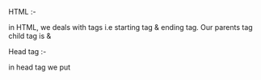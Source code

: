 HTML :-

in HTML, we deals with tags i.e starting tag & ending tag.
Our parents tag <html></html>
child tag is <head></head>&<body></body>



Head tag :-

in head tag we put <title> tag for give the title of the web page.
in head tag we also give some external css link over here.

Body tag :-

in body tag give all wave page code in this file whatever we see the screen.
body tag contain all elements like
header, context, forms etc...

Headline :-

heading are major element where we put the context heading.
in html heading 6 types (h1,h2,h3,h4,h5,h6)
h1 is the bigger heading.
h6 is the smaller heading.

Paragraph / description :-

in html we use paragraph for writing some description over our heading.
we denoted the tag <p></p> for writing a paragraph.

<br> tag is used for break the line,and it is the single tag.
<hr> tag is used for horizontal line, and it is a single tag.

Image :-

in HTML, we need <img> tag for inserting in our web pages.
<img> tag contain -> src(source), height, width, alt(alternate).
there src, hight, width & alt is the properties of image so we called attribute of <img> tag.

insert outside link :-

in html when we want to put some other link in html we just put <a> tag over here.
<a>- anchor tag (it is used to put hyperlink of any websits.)
<a>tag contains , href(hyper reference - reference to another pages or sites) attributes contain 2 values when we put "_self" it will open that pages itself and when we put "_blank" it will open


HTML formating :-

in html we use formating for styling our paragraph section.
1. <h> - bold text
2. <i> - italic text
3. <em> - emphasized text
4. <strong> - bold or bigger the text
5. <mark> - mark or highhighted the text
6. <small> - smaller the text
7. <del> - delete the text
8. <ins> - inserted the text
9. <sub> - subscript
10. <sup> - superscript

HTML Table :-

html table means its a table like structure where we write somthings in rows and columns'
main tag of html table is<table>
<tr>- table row
<th>- table heading
<td>- table date

HTML list:-

list is a collection of data where we can put in structural manner so we take html for structuring the list.
in html list are of 2 types
1. unordered list- <ul>
2. ordered list- <ol>
<li>- list items

Ex :-
My technical skills are :-
1. HTML
2. CSS
3. React JS
4. Node JS
5. Ruby/Rails

My HObbies are :-
1. All time sleeping
2. Scrolling the reels
3. Playing pubg

Practice Question :- (20 min)

creat your portfollo websites using HTML,
1. give your name- heading
2. give your image
3. give your description of 6 lines by use of formating
4. write your full education and result, which board you passed out starting from schooling.
5. write down your strength - ordered list
6. write down your weakness - unordered list
7. attach all your social link - anchor tag(Hyper reference) 
 